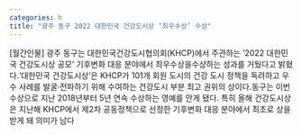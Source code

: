 ```yaml
---
categories: h
title: "광주 동구 2022 대한민국 건강도시상 ‘최우수상’ 수상"
---
```

[월간인물] 광주 동구는 대한민국건강도시협의회(KHCP)에서 주관하는 ‘2022 대한민국 건강도시상 공모’ 기후변화 대응 분야에서 최우수상을수상하는 성과를 거뒀다고 밝혔다.‘대한민국 건강도시상’은 KHCP가 101개 회원 도시의 건강 도시 정책을 독려하고 우수 사례를 발굴·전파하기 위해 수여하는 건강도시 부분 최고 권위의 상이다.동구는 이번 수상으로 지난 2018년부터 5년 연속 수상하는 영예를 안게 됐다. 특히 올해 건강도시상은 지난해 KHCP에서 제2차 공동정책으로 선정한 기후변화 대응 분야에서 최초로 상을 받게 돼 의미가 남다